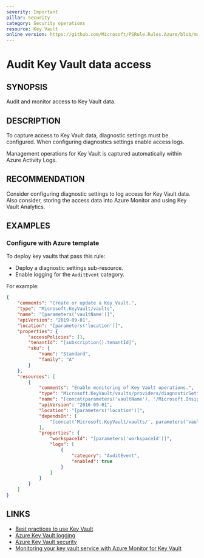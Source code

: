 ```yaml
---
severity: Important
pillar: Security
category: Security operations
resource: Key Vault
online version: https://github.com/Microsoft/PSRule.Rules.Azure/blob/main/docs/en/rules/Azure.KeyVault.Logs.md
---
```


# Audit Key Vault data access

## SYNOPSIS

Audit and monitor access to Key Vault data.

## DESCRIPTION

To capture access to Key Vault data, diagnostic settings must be configured.
When configuring diagnostics settings enable access logs.

Management operations for Key Vault is captured automatically within Azure Activity Logs.

## RECOMMENDATION

Consider configuring diagnostic settings to log access for Key Vault data.
Also consider, storing the access data into Azure Monitor and using Key Vault Analytics.

## EXAMPLES

### Configure with Azure template

To deploy key vaults that pass this rule:

- Deploy a diagnostic settings sub-resource.
- Enable logging for the `AuditEvent` category.

For example:

```json
{
    "comments": "Create or update a Key Vault.",
    "type": "Microsoft.KeyVault/vaults",
    "name": "[parameters('vaultName')]",
    "apiVersion": "2019-09-01",
    "location": "[parameters('location')]",
    "properties": {
        "accessPolicies": [],
        "tenantId": "[subscription().tenantId]",
        "sku": {
            "name": "Standard",
            "family": "A"
        }
    },
    "resources": [
        {
            "comments": "Enable monitoring of Key Vault operations.",
            "type": "Microsoft.KeyVault/vaults/providers/diagnosticSettings",
            "name": "[concat(parameters('vaultName'), '/Microsoft.Insights/service')]",
            "apiVersion": "2016-09-01",
            "location": "[parameters('location')]",
            "dependsOn": [
                "[concat('Microsoft.KeyVault/vaults/', parameters('vaultName'))]"
            ],
            "properties": {
                "workspaceId": "[parameters('workspaceId')]",
                "logs": [
                    {
                        "category": "AuditEvent",
                        "enabled": true
                    }
                ]
            }
        }
    ]
}
```

## LINKS

- [Best practices to use Key Vault](https://docs.microsoft.com/azure/key-vault/general/best-practices)
- [Azure Key Vault logging](https://docs.microsoft.com/azure/key-vault/general/logging)
- [Azure Key Vault security](https://docs.microsoft.com/azure/key-vault/general/security-overview#logging-and-monitoring)
- [Monitoring your key vault service with Azure Monitor for Key Vault](https://docs.microsoft.com/azure/azure-monitor/insights/key-vault-insights-overview)
